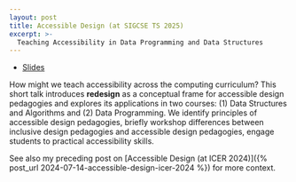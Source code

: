 ```yaml
---
layout: post
title: Accessible Design (at SIGCSE TS 2025)
excerpt: >-
  Teaching Accessibility in Data Programming and Data Structures
---
```


- [Slides](https://docs.google.com/presentation/d/1EUA51uviVnVW2HBtxeW3_XbJMZBth98-5XxbcfIHI_k/edit?usp=sharing)

How might we teach accessibility across the computing curriculum? This short talk introduces **redesign** as a conceptual frame for accessible design pedagogies and explores its applications in two courses: (1) Data Structures and Algorithms and (2) Data Programming. We identify principles of accessible design pedagogies, briefly workshop differences between inclusive design pedagogies and accessible design pedagogies, engage students to practical accessibility skills.

See also my preceding post on [Accessible Design (at ICER 2024)]({% post_url 2024-07-14-accessible-design-icer-2024 %}) for more context.
